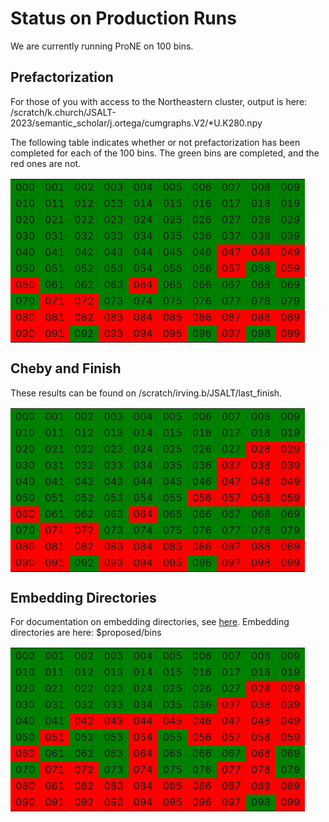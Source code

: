 # Status on Production Runs

We are currently running ProNE on 100 bins.

<h2>Prefactorization</h2>

For those of you with access to the Northeastern cluster, output is here: /scratch/k.church/JSALT-2023/semantic_scholar/j.ortega/cumgraphs.V2/*U.K280.npy
<p>
The following table indicates whether or not prefactorization has been completed for each of the 100 bins.  The green bins are completed, and the
red ones are not.

<table><tr>
<td bgcolor="green">000</td>
<td bgcolor="green">001</td>
<td bgcolor="green">002</td>
<td bgcolor="green">003</td>
<td bgcolor="green">004</td>
<td bgcolor="green">005</td>
<td bgcolor="green">006</td>
<td bgcolor="green">007</td>
<td bgcolor="green">008</td>
<td bgcolor="green">009</td>
</tr><tr>
<td bgcolor="green">010</td>
<td bgcolor="green">011</td>
<td bgcolor="green">012</td>
<td bgcolor="green">013</td>
<td bgcolor="green">014</td>
<td bgcolor="green">015</td>
<td bgcolor="green">016</td>
<td bgcolor="green">017</td>
<td bgcolor="green">018</td>
<td bgcolor="green">019</td>
</tr><tr>
<td bgcolor="green">020</td>
<td bgcolor="green">021</td>
<td bgcolor="green">022</td>
<td bgcolor="green">023</td>
<td bgcolor="green">024</td>
<td bgcolor="green">025</td>
<td bgcolor="green">026</td>
<td bgcolor="green">027</td>
<td bgcolor="green">028</td>
<td bgcolor="green">029</td>
</tr><tr>
<td bgcolor="green">030</td>
<td bgcolor="green">031</td>
<td bgcolor="green">032</td>
<td bgcolor="green">033</td>
<td bgcolor="green">034</td>
<td bgcolor="green">035</td>
<td bgcolor="green">036</td>
<td bgcolor="green">037</td>
<td bgcolor="green">038</td>
<td bgcolor="green">039</td>
</tr><tr>
<td bgcolor="green">040</td>
<td bgcolor="green">041</td>
<td bgcolor="green">042</td>
<td bgcolor="green">043</td>
<td bgcolor="green">044</td>
<td bgcolor="green">045</td>
<td bgcolor="green">046</td>
<td bgcolor="red">047</td>
<td bgcolor="red">048</td>
<td bgcolor="red">049</td>
</tr><tr>
<td bgcolor="green">050</td>
<td bgcolor="green">051</td>
<td bgcolor="green">052</td>
<td bgcolor="green">053</td>
<td bgcolor="green">054</td>
<td bgcolor="green">055</td>
<td bgcolor="green">056</td>
<td bgcolor="red">057</td>
<td bgcolor="green">058</td>
<td bgcolor="red">059</td>
</tr><tr>
<td bgcolor="red">060</td>
<td bgcolor="green">061</td>
<td bgcolor="green">062</td>
<td bgcolor="green">063</td>
<td bgcolor="red">064</td>
<td bgcolor="green">065</td>
<td bgcolor="green">066</td>
<td bgcolor="green">067</td>
<td bgcolor="green">068</td>
<td bgcolor="green">069</td>
</tr><tr>
<td bgcolor="green">070</td>
<td bgcolor="red">071</td>
<td bgcolor="red">072</td>
<td bgcolor="green">073</td>
<td bgcolor="green">074</td>
<td bgcolor="green">075</td>
<td bgcolor="green">076</td>
<td bgcolor="green">077</td>
<td bgcolor="green">078</td>
<td bgcolor="green">079</td>
</tr><tr>
<td bgcolor="red">080</td>
<td bgcolor="red">081</td>
<td bgcolor="red">082</td>
<td bgcolor="red">083</td>
<td bgcolor="red">084</td>
<td bgcolor="red">085</td>
<td bgcolor="red">086</td>
<td bgcolor="red">087</td>
<td bgcolor="red">088</td>
<td bgcolor="red">089</td>
</tr><tr>
<td bgcolor="red">090</td>
<td bgcolor="red">091</td>
<td bgcolor="green">092</td>
<td bgcolor="red">093</td>
<td bgcolor="red">094</td>
<td bgcolor="red">095</td>
<td bgcolor="green">096</td>
<td bgcolor="red">097</td>
<td bgcolor="green">098</td>
<td bgcolor="red">099</td>
</tr></table>

<h2>Cheby and Finish</h2>

These results can be found on /scratch/irving.b/JSALT/last_finish.
<p>

<table><tr>
<td bgcolor="green">000</td>
<td bgcolor="green">001</td>
<td bgcolor="green">002</td>
<td bgcolor="green">003</td>
<td bgcolor="green">004</td>
<td bgcolor="green">005</td>
<td bgcolor="green">006</td>
<td bgcolor="green">007</td>
<td bgcolor="green">008</td>
<td bgcolor="green">009</td>
</tr><tr>
<td bgcolor="green">010</td>
<td bgcolor="green">011</td>
<td bgcolor="green">012</td>
<td bgcolor="green">013</td>
<td bgcolor="green">014</td>
<td bgcolor="green">015</td>
<td bgcolor="green">016</td>
<td bgcolor="green">017</td>
<td bgcolor="green">018</td>
<td bgcolor="green">019</td>
</tr><tr>
<td bgcolor="green">020</td>
<td bgcolor="green">021</td>
<td bgcolor="green">022</td>
<td bgcolor="green">023</td>
<td bgcolor="green">024</td>
<td bgcolor="green">025</td>
<td bgcolor="green">026</td>
<td bgcolor="green">027</td>
<td bgcolor="red">028</td>
<td bgcolor="red">029</td>
</tr><tr>
<td bgcolor="green">030</td>
<td bgcolor="green">031</td>
<td bgcolor="green">032</td>
<td bgcolor="green">033</td>
<td bgcolor="green">034</td>
<td bgcolor="green">035</td>
<td bgcolor="green">036</td>
<td bgcolor="red">037</td>
<td bgcolor="red">038</td>
<td bgcolor="red">039</td>
</tr><tr>
<td bgcolor="green">040</td>
<td bgcolor="green">041</td>
<td bgcolor="green">042</td>
<td bgcolor="green">043</td>
<td bgcolor="green">044</td>
<td bgcolor="green">045</td>
<td bgcolor="green">046</td>
<td bgcolor="red">047</td>
<td bgcolor="red">048</td>
<td bgcolor="red">049</td>
</tr><tr>
<td bgcolor="green">050</td>
<td bgcolor="green">051</td>
<td bgcolor="green">052</td>
<td bgcolor="green">053</td>
<td bgcolor="green">054</td>
<td bgcolor="green">055</td>
<td bgcolor="red">056</td>
<td bgcolor="red">057</td>
<td bgcolor="red">058</td>
<td bgcolor="red">059</td>
</tr><tr>
<td bgcolor="red">060</td>
<td bgcolor="green">061</td>
<td bgcolor="green">062</td>
<td bgcolor="green">063</td>
<td bgcolor="red">064</td>
<td bgcolor="green">065</td>
<td bgcolor="green">066</td>
<td bgcolor="green">067</td>
<td bgcolor="green">068</td>
<td bgcolor="green">069</td>
</tr><tr>
<td bgcolor="green">070</td>
<td bgcolor="red">071</td>
<td bgcolor="red">072</td>
<td bgcolor="green">073</td>
<td bgcolor="green">074</td>
<td bgcolor="green">075</td>
<td bgcolor="green">076</td>
<td bgcolor="green">077</td>
<td bgcolor="green">078</td>
<td bgcolor="green">079</td>
</tr><tr>
<td bgcolor="red">080</td>
<td bgcolor="red">081</td>
<td bgcolor="red">082</td>
<td bgcolor="red">083</td>
<td bgcolor="red">084</td>
<td bgcolor="red">085</td>
<td bgcolor="red">086</td>
<td bgcolor="red">087</td>
<td bgcolor="red">088</td>
<td bgcolor="red">089</td>
</tr><tr>
<td bgcolor="red">090</td>
<td bgcolor="red">091</td>
<td bgcolor="green">092</td>
<td bgcolor="red">093</td>
<td bgcolor="red">094</td>
<td bgcolor="red">095</td>
<td bgcolor="green">096</td>
<td bgcolor="red">097</td>
<td bgcolor="red">098</td>
<td bgcolor="red">099</td>
</tr></table>

<h2>Embedding Directories</h2>

For documentation on embedding directories, see <a href="https://github.com/kwchurch/JSALT_Better_Together/blob/main/doc/embedding_directories.md">here</a>.
Embedding directories are here: $proposed/bins

<p>
<table><tr>
<td bgcolor="green">000</td>
<td bgcolor="green">001</td>
<td bgcolor="green">002</td>
<td bgcolor="green">003</td>
<td bgcolor="green">004</td>
<td bgcolor="green">005</td>
<td bgcolor="green">006</td>
<td bgcolor="green">007</td>
<td bgcolor="green">008</td>
<td bgcolor="green">009</td>
</tr><tr>
<td bgcolor="green">010</td>
<td bgcolor="green">011</td>
<td bgcolor="green">012</td>
<td bgcolor="green">013</td>
<td bgcolor="green">014</td>
<td bgcolor="green">015</td>
<td bgcolor="green">016</td>
<td bgcolor="green">017</td>
<td bgcolor="green">018</td>
<td bgcolor="green">019</td>
</tr><tr>
<td bgcolor="green">020</td>
<td bgcolor="green">021</td>
<td bgcolor="green">022</td>
<td bgcolor="green">023</td>
<td bgcolor="green">024</td>
<td bgcolor="green">025</td>
<td bgcolor="green">026</td>
<td bgcolor="green">027</td>
<td bgcolor="red">028</td>
<td bgcolor="red">029</td>
</tr><tr>
<td bgcolor="green">030</td>
<td bgcolor="green">031</td>
<td bgcolor="green">032</td>
<td bgcolor="green">033</td>
<td bgcolor="green">034</td>
<td bgcolor="green">035</td>
<td bgcolor="green">036</td>
<td bgcolor="red">037</td>
<td bgcolor="red">038</td>
<td bgcolor="red">039</td>
</tr><tr>
<td bgcolor="green">040</td>
<td bgcolor="green">041</td>
<td bgcolor="red">042</td>
<td bgcolor="red">043</td>
<td bgcolor="red">044</td>
<td bgcolor="red">045</td>
<td bgcolor="red">046</td>
<td bgcolor="red">047</td>
<td bgcolor="red">048</td>
<td bgcolor="red">049</td>
</tr><tr>
<td bgcolor="green">050</td>
<td bgcolor="red">051</td>
<td bgcolor="green">052</td>
<td bgcolor="green">053</td>
<td bgcolor="red">054</td>
<td bgcolor="green">055</td>
<td bgcolor="red">056</td>
<td bgcolor="red">057</td>
<td bgcolor="red">058</td>
<td bgcolor="red">059</td>
</tr><tr>
<td bgcolor="red">060</td>
<td bgcolor="green">061</td>
<td bgcolor="green">062</td>
<td bgcolor="green">063</td>
<td bgcolor="red">064</td>
<td bgcolor="green">065</td>
<td bgcolor="green">066</td>
<td bgcolor="green">067</td>
<td bgcolor="red">068</td>
<td bgcolor="green">069</td>
</tr><tr>
<td bgcolor="green">070</td>
<td bgcolor="red">071</td>
<td bgcolor="red">072</td>
<td bgcolor="green">073</td>
<td bgcolor="red">074</td>
<td bgcolor="green">075</td>
<td bgcolor="green">076</td>
<td bgcolor="red">077</td>
<td bgcolor="red">078</td>
<td bgcolor="green">079</td>
</tr><tr>
<td bgcolor="red">080</td>
<td bgcolor="red">081</td>
<td bgcolor="red">082</td>
<td bgcolor="red">083</td>
<td bgcolor="red">084</td>
<td bgcolor="red">085</td>
<td bgcolor="red">086</td>
<td bgcolor="red">087</td>
<td bgcolor="red">088</td>
<td bgcolor="red">089</td>
</tr><tr>
<td bgcolor="red">090</td>
<td bgcolor="red">091</td>
<td bgcolor="red">092</td>
<td bgcolor="red">093</td>
<td bgcolor="red">094</td>
<td bgcolor="red">095</td>
<td bgcolor="red">096</td>
<td bgcolor="red">097</td>
<td bgcolor="green">098</td>
<td bgcolor="red">099</td>
</tr></table>